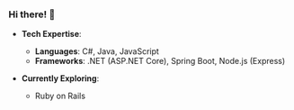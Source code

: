 ### Hi there! 👋

- **Tech Expertise**:
  - **Languages**: C#, Java, JavaScript
  - **Frameworks**: .NET (ASP.NET Core), Spring Boot, Node.js (Express)

- **Currently Exploring**:
  - Ruby on Rails
